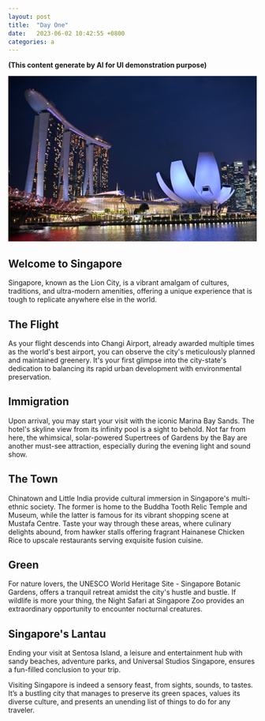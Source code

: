 ```yaml
---
layout: post
title:  "Day One"
date:   2023-06-02 10:42:55 +0800
categories: a
---
```

**(This content generate by AI for UI demonstration purpose)**

![](/assets/img/191212182124-04-singapore-buildings.jpg)
## Welcome to Singapore
Singapore, known as the Lion City, is a vibrant amalgam of cultures, traditions, and ultra-modern amenities, offering a unique experience that is tough to replicate anywhere else in the world.

## The Flight
As your flight descends into Changi Airport, already awarded multiple times as the world's best airport, you can observe the city's meticulously planned and maintained greenery. It's your first glimpse into the city-state's dedication to balancing its rapid urban development with environmental preservation.

## Immigration
Upon arrival, you may start your visit with the iconic Marina Bay Sands. The hotel's skyline view from its infinity pool is a sight to behold. Not far from here, the whimsical, solar-powered Supertrees of Gardens by the Bay are another must-see attraction, especially during the evening light and sound show.

## The Town
Chinatown and Little India provide cultural immersion in Singapore's multi-ethnic society. The former is home to the Buddha Tooth Relic Temple and Museum, while the latter is famous for its vibrant shopping scene at Mustafa Centre. Taste your way through these areas, where culinary delights abound, from hawker stalls offering fragrant Hainanese Chicken Rice to upscale restaurants serving exquisite fusion cuisine.

## Green
For nature lovers, the UNESCO World Heritage Site - Singapore Botanic Gardens, offers a tranquil retreat amidst the city's hustle and bustle. If wildlife is more your thing, the Night Safari at Singapore Zoo provides an extraordinary opportunity to encounter nocturnal creatures.

## Singapore's Lantau
Ending your visit at Sentosa Island, a leisure and entertainment hub with sandy beaches, adventure parks, and Universal Studios Singapore, ensures a fun-filled conclusion to your trip.

Visiting Singapore is indeed a sensory feast, from sights, sounds, to tastes. It’s a bustling city that manages to preserve its green spaces, values its diverse culture, and presents an unending list of things to do for any traveler.